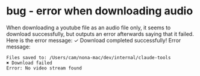 # bug - error when downloading audio

When downloading a youtube file as an audio file only, it seems to download successfully, but outputs an error afterwards saying that it failed. Here is the error message: ✓ Download completed successfully!
Error message: 
```
Files saved to: /Users/cam/nona-mac/dev/internal/claude-tools
✖ Download failed
Error: No video stream found
```